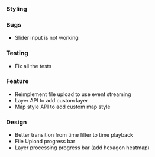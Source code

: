 
### Styling

### Bugs
- Slider input is not working

### Testing
- Fix all the tests

### Feature
- Reimplement file upload to use event streaming
- Layer API to add custom layer
- Map style API to add custom map style

### Design
- Better transition from time filter to time playback
- File Upload progress bar
- Layer processing progress bar (add hexagon heatmap)
